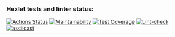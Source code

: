 ### Hexlet tests and linter status:
[![Actions Status](https://github.com/dmitriy-ga/python-project-lvl1/workflows/hexlet-check/badge.svg)](https://github.com/dmitriy-ga/python-project-lvl1/actions)
[![Maintainability](https://api.codeclimate.com/v1/badges/be21041e068cd089cc04/maintainability)](https://codeclimate.com/github/dmitriy-ga/python-project-lvl1/maintainability)
[![Test Coverage](https://api.codeclimate.com/v1/badges/be21041e068cd089cc04/test_coverage)](https://codeclimate.com/github/dmitriy-ga/python-project-lvl1/test_coverage)
[![Lint-check](https://github.com/dmitriy-ga/python-project-lvl1/actions/workflows/checks.yml/badge.svg)](https://github.com/dmitriy-ga/python-project-lvl1/actions/workflows/checks.yml)
[![asciicast](https://asciinema.org/a/MFn99r6wuzX4C47WQ75OWpeU7.svg)](https://asciinema.org/a/MFn99r6wuzX4C47WQ75OWpeU7)